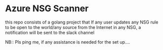 # Azure NSG Scanner

this repo consists of a golang project that If any user updates any NSG rule to be open to the world/any source from the Internet in any NSG, a notification will be sent to the slack channel 

NB:: Pls ping me, if any assistance is needed for the set up....
